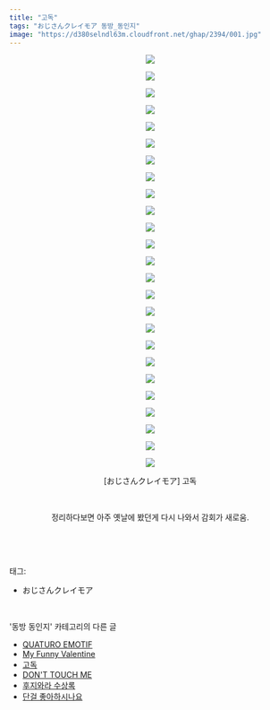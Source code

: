 ```yaml
---
title: "고독"
tags: "おじさんクレイモア 동방_동인지"
image: "https://d380selndl63m.cloudfront.net/ghap/2394/001.jpg"
---
```

<div class="article">
<p style="text-align: center; clear: none; float: none;"><img src="{{ site.imgserver5 }}/ghap/2394/001.jpg"/></p>
<p style="text-align: center; clear: none; float: none;"><img src="{{ site.imgserver5 }}/ghap/2394/002.jpg"/></p>
<p style="text-align: center; clear: none; float: none;"><img src="{{ site.imgserver5 }}/ghap/2394/003.jpg"/></p>
<p style="text-align: center; clear: none; float: none;"><img src="{{ site.imgserver5 }}/ghap/2394/004.jpg"/></p>
<p style="text-align: center; clear: none; float: none;"><img src="{{ site.imgserver5 }}/ghap/2394/005.jpg"/></p>
<p style="text-align: center; clear: none; float: none;"><img src="{{ site.imgserver5 }}/ghap/2394/006.jpg"/></p>
<p style="text-align: center; clear: none; float: none;"><img src="{{ site.imgserver5 }}/ghap/2394/007.jpg"/></p>
<p style="text-align: center; clear: none; float: none;"><img src="{{ site.imgserver5 }}/ghap/2394/008.jpg"/></p>
<p style="text-align: center; clear: none; float: none;"><img src="{{ site.imgserver5 }}/ghap/2394/009.jpg"/></p>
<p style="text-align: center; clear: none; float: none;"><img src="{{ site.imgserver5 }}/ghap/2394/010.jpg"/></p>
<p style="text-align: center; clear: none; float: none;"><img src="{{ site.imgserver5 }}/ghap/2394/011.jpg"/></p>
<p style="text-align: center; clear: none; float: none;"><img src="{{ site.imgserver5 }}/ghap/2394/012.jpg"/></p>
<p style="text-align: center; clear: none; float: none;"><img src="{{ site.imgserver5 }}/ghap/2394/013.jpg"/></p>
<p style="text-align: center; clear: none; float: none;"><img src="{{ site.imgserver5 }}/ghap/2394/014.jpg"/></p>
<p style="text-align: center; clear: none; float: none;"><img src="{{ site.imgserver5 }}/ghap/2394/015.jpg"/></p>
<p style="text-align: center; clear: none; float: none;"><img src="{{ site.imgserver5 }}/ghap/2394/016.jpg"/></p>
<p style="text-align: center; clear: none; float: none;"><img src="{{ site.imgserver5 }}/ghap/2394/017.jpg"/></p>
<p style="text-align: center; clear: none; float: none;"><img src="{{ site.imgserver5 }}/ghap/2394/018.jpg"/></p>
<p style="text-align: center; clear: none; float: none;"><img src="{{ site.imgserver5 }}/ghap/2394/019.jpg"/></p>
<p style="text-align: center; clear: none; float: none;"><img src="{{ site.imgserver5 }}/ghap/2394/020.jpg"/></p>
<p style="text-align: center; clear: none; float: none;"><img src="{{ site.imgserver5 }}/ghap/2394/021.jpg"/></p>
<p style="text-align: center; clear: none; float: none;"><img src="{{ site.imgserver5 }}/ghap/2394/022.jpg"/></p>
<p style="text-align: center; clear: none; float: none;"><img src="{{ site.imgserver5 }}/ghap/2394/023.jpg"/></p>
<p style="text-align: center; clear: none; float: none;"><img src="{{ site.imgserver5 }}/ghap/2394/024.jpg"/></p>
<p style="text-align: center; clear: none; float: none;"><img src="{{ site.imgserver5 }}/ghap/2394/025.jpg"/></p>
<p style="text-align: center; clear: none; float: none;">[おじさんクレイモア] 고독</p>
<p style="text-align: center; clear: none; float: none;"><br/></p>
<p style="text-align: center; clear: none; float: none;">정리하다보면 아주 옛날에 봤던게 다시 나와서 감회가 새로움.</p>
<p><br/></p>
</div><br/>
<div class="tagTrail">
<p>태그: </p>
<ul>
<li>おじさんクレイモア</li>
</ul>
</div><br/>
<div class="another">
<p>'동방 동인지' 카테고리의 다른 글</p>
<ul>
<li><a href="/ghap_2396">QUATURO EMOTIF</a></li>
<li><a href="/ghap_2395">My Funny Valentine</a></li>
<li><a href="/ghap_2394">고독</a></li>
<li><a href="/ghap_2393">DON'T TOUCH ME</a></li>
<li><a href="/ghap_2392">후지와라 수상록</a></li>
<li><a href="/ghap_2391">단걸 좋아하시나요</a></li>
</ul>
</div><br/>
<div class="cb_module cb_fluid">
<div class="cb_wrt cb_profile">
</div><!-- commentList close -->
</div><br/>
